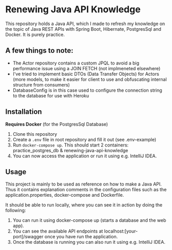 # Renewing Java API Knowledge
This repository holds a Java API, which I made to refresh my knowledge on the topic of Java REST APIs with Spring Boot, Hibernate, PostgresSql and Docker. It is purely practice.


## A few things to note:

- The Actor repository contains a custom JPQL to avoid a big performance issue using a JOIN FETCH (not implmeneted elsewhere)
- I've tried to implement basic DTOs (Data Transfer Objects) for Actors (more models, to make it easier for client to use and obfuscating internal structure from consumers)
- DatabaseConfig is in this case used to configure the connection string to the database for use with Heroku

## Installation
**Requires Docker** (for the PostgresSql Database)

1. Clone this repository
2. Create a `.env` file in root repository and fill it out (see .env-example)
3. Run `docker-compose up`. This should start 2 containers: practice_postgres_db & renewing-java-api-knowledge
4. You can now access the application or run it using e.g. IntelliJ IDEA.

## Usage
This project is mainly to be used as reference on how to make a Java API. Thus it contains explanation comments in the configuration files
such as the application.properties, docker-compose and Dockerfile.

It should be able to run locally, where you can see it in action by doing the following:

1. You can run it using docker-compose up (starts a database and the web app).
2. You can see the available API endpoints at localhost:[your-port]/swagger once you have run the application.
3. Once the database is running you can also run it using e.g. IntelliJ IDEA.

